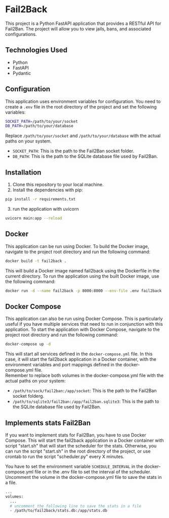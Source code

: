 # Fail2Back

This project is a Python FastAPI application that provides a RESTful API for Fail2Ban.
The project will allow you to view jails, bans, and associated configurations.
## Technologies Used

- Python
- FastAPI
- Pydantic

## Configuration

This application uses environment variables for configuration. You need to create a `.env` file in the root directory of the project and set the following variables:

```bash
SOCKET_PATH=/path/to/your/socket
DB_PATH=/path/to/your/database
```
Replace `/path/to/your/socket` and `/path/to/your/database` with the actual paths on your system.
- `SOCKET_PATH`: This is the path to the Fail2Ban socket folder.
- `DB_PATH`: This is the path to the SQLite database file used by Fail2Ban.

## Installation

1. Clone this repository to your local machine.
2. Install the dependencies with pip:
```bash
pip install -r requirements.txt
```
3. run the application with uvicorn
```bash
uvicorn main:app --reload
```

## Docker

This application can be run using Docker. To build the Docker image, navigate to the project root directory and run the following command:

```bash
docker build -t fail2back .
```

This will build a Docker image named fail2back using the Dockerfile in the current directory.  To run the application using the built Docker image, use the following command:

```bash
docker run -d --name fail2back -p 8000:8000 --env-file .env fail2back
```

## Docker Compose
This application can also be run using Docker Compose. This is particularly useful if you have multiple services that need to run in conjunction with this application.  To start the application with Docker Compose, navigate to the project root directory and run the following command:

```bash 
docker-compose up -d
```

This will start all services defined in the `docker-compose.yml` file. In this case, it will start the fail2back application in a Docker container, with the environment variables and port mappings defined in the docker-compose.yml file.  
Remember to replace both volumes in the docker-compose.yml file with the actual paths on your system:
- `/path/to/sock/fail2ban:/app/socket`: This is the path to the Fail2Ban socket folderg.
- `/path/to/sqlite3/fail2ban:/app/fail2ban.sqlite3`: This is the path to the SQLite database file used by Fail2Ban.

## Implements stats Fail2Ban
If you want to implement stats for Fail2Ban, you have to use Docker Compose. 
This will start the fail2back application in a Docker container with script "start.sh" that will start the scheduler for the stats.
Otherwise, you can run the script "start.sh" in the root directory of the project, or use crontab to run the script "scheduler.py" every X minutes.

You have to set the environment variable `SCHEDULE_INTERVAL` in the docker-compose.yml file or in the .env file to set the interval of the scheduler.
Uncomment the volume in the docker-compose.yml file to save the stats in a file.
```bash
...
volumes:
  ...
  # uncomment the following line to save the stats in a file
  - /path/to/fail2back/stats.db:/app/stats.db
```
